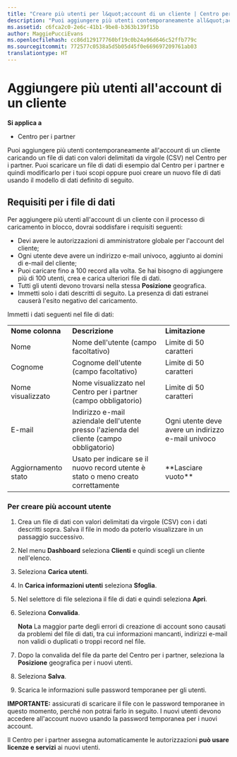 ```yaml
---
title: "Creare più utenti per l&quot;account di un cliente | Centro per i partner"
description: "Puoi aggiungere più utenti contemporaneamente all&quot;account di un cliente caricando un file di dati con valori delimitati da virgole (CSV) nel Centro per i partner."
ms.assetid: c6fca2c0-2e6c-41b1-9be8-b363b139f15b
author: MaggiePucciEvans
ms.openlocfilehash: cc86d129177760bf19c0b24a96d646c52ffb779c
ms.sourcegitcommit: 772577c0538a5d5b05d45f0e669697209761ab03
translationtype: HT
---
```

# <a name="add-multiple-users-to-a-customer-account"></a>Aggiungere più utenti all'account di un cliente

**Si applica a**

-  Centro per i partner

Puoi aggiungere più utenti contemporaneamente all'account di un cliente caricando un file di dati con valori delimitati da virgole (CSV) nel Centro per i partner. Puoi scaricare un file di dati di esempio dal Centro per i partner e quindi modificarlo per i tuoi scopi oppure puoi creare un nuovo file di dati usando il modello di dati definito di seguito.

## <a href="" id="creatingtheimportcsvfile"></a>Requisiti per i file di dati


Per aggiungere più utenti all'account di un cliente con il processo di caricamento in blocco, dovrai soddisfare i requisiti seguenti:

-   Devi avere le autorizzazioni di amministratore globale per l'account del cliente;
-   Ogni utente deve avere un indirizzo e-mail univoco, aggiunto ai domini di e-mail del cliente;
-   Puoi caricare fino a 100 record alla volta. Se hai bisogno di aggiungere più di 100 utenti, crea e carica ulteriori file di dati.
-   Tutti gli utenti devono trovarsi nella stessa **Posizione** geografica.
-   Immetti solo i dati descritti di seguito. La presenza di dati estranei causerà l'esito negativo del caricamento.

Immetti i dati seguenti nel file di dati:

|                 |                                                                              |                                            |
|-----------------|------------------------------------------------------------------------------|--------------------------------------------|
| **Nome colonna** | **Descrizione**                                                              | **Limitazione**                             |
| Nome      | Nome dell'utente (campo facoltativo)                                           | Limite di 50 caratteri                         |
| Cognome       | Cognome dell'utente (campo facoltativo)                                            | Limite di 50 caratteri                         |
| Nome visualizzato    | Nome visualizzato nel Centro per i partner (campo obbligatorio)                            | Limite di 50 caratteri                         |
| E-mail           | Indirizzo e-mail aziendale dell'utente presso l'azienda del cliente (campo obbligatorio)           | Ogni utente deve avere un indirizzo e-mail univoco |
| Aggiornamento stato   | Usato per indicare se il nuovo record utente è stato o meno creato correttamente | \*\*Lasciare vuoto\*\*                        |

 

### <a href="" id="createmultipleuseraccounts"></a>Per creare più account utente

<a href="" id="creatingtheaccounts"></a>
1.  Crea un file di dati con valori delimitati da virgole (CSV) con i dati descritti sopra. Salva il file in modo da poterlo visualizzare in un passaggio successivo.
2.  Nel menu **Dashboard** seleziona **Clienti** e quindi scegli un cliente nell'elenco.
3.  Seleziona **Carica utenti**.
4.  In **Carica informazioni utenti** seleziona **Sfoglia**.
5.  Nel selettore di file seleziona il file di dati e quindi seleziona **Apri**.
6.  Seleziona **Convalida**.

    **Nota** La maggior parte degli errori di creazione di account sono causati da problemi del file di dati, tra cui informazioni mancanti, indirizzi e-mail non validi o duplicati o troppi record nel file.

     

7.  Dopo la convalida del file da parte del Centro per i partner, seleziona la **Posizione** geografica per i nuovi utenti.
8.  Seleziona **Salva**.
9.  Scarica le informazioni sulle password temporanee per gli utenti.

**IMPORTANTE:** assicurati di scaricare il file con le password temporanee in questo momento, perché non potrai farlo in seguito. I nuovi utenti devono accedere all'account nuovo usando la password temporanea per i nuovi account.

Il Centro per i partner assegna automaticamente le autorizzazioni **può usare licenze e servizi** ai nuovi utenti.

 

 



